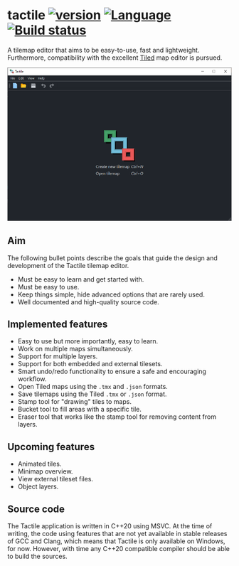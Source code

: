 # tactile [![version](https://img.shields.io/badge/version-0.1.0-blue.svg)](https://semver.org) [![Language](https://img.shields.io/badge/C%2B%2B-20-blue.svg)](https://en.wikipedia.org/wiki/C%2B%2B#Standardization) [![Build status](https://ci.appveyor.com/api/projects/status/1dsfluq6ep8yj5lr?svg=true)](https://ci.appveyor.com/project/AlbinJohansson/tactile)

A tilemap editor that aims to be easy-to-use, fast and lightweight. Furthermore, compatibility with
the excellent [Tiled](https://www.mapeditor.org/) map editor is pursued.

![startup_screen](meta/screenshots/tactile_010_start.png "startup")

## Aim

The following bullet points describe the goals that guide the design and development of the Tactile tilemap editor.

* Must be easy to learn and get started with.
* Must be easy to use.
* Keep things simple, hide advanced options that are rarely used.
* Well documented and high-quality source code.

## Implemented features

* Easy to use but more importantly, easy to learn.
* Work on multiple maps simultaneously.
* Support for multiple layers.
* Support for both embedded and external tilesets.
* Smart undo/redo functionality to ensure a safe and encouraging workflow.
* Open Tiled maps using the `.tmx` and `.json` formats.
* Save tilemaps using the Tiled `.tmx` or `.json` format.
* Stamp tool for "drawing" tiles to maps.
* Bucket tool to fill areas with a specific tile.
* Eraser tool that works like the stamp tool for removing content from layers.

## Upcoming features

* Animated tiles.
* Minimap overview.
* View external tileset files.
* Object layers.

## Source code

The Tactile application is written in C++20 using MSVC. At the time of writing, the code using features that are not yet available in stable releases of GCC and Clang, which means that Tactile is only available on Windows, for now. However, with time any C++20 compatible compiler should be able to build the sources.
